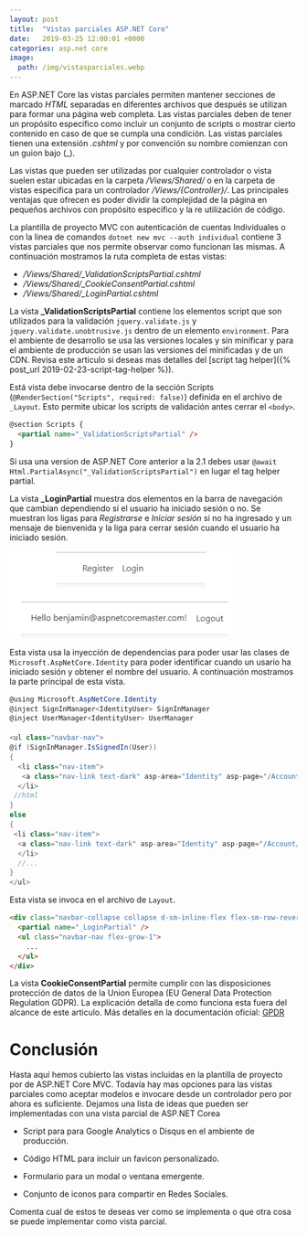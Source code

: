 ```yaml
---
layout: post
title:  "Vistas parciales ASP.NET Core"
date:   2019-03-25 12:00:01 +0000
categories: asp.net core
image:
  path: /img/vistasparciales.webp
---
```


En ASP.NET Core las vistas parciales permiten mantener secciones de marcado *HTML* separadas en diferentes archivos que después se utilizan para formar una página web completa. Las vistas parciales deben de tener un propósito especifico como incluir un conjunto de scripts o mostrar cierto contenido en caso de que se cumpla una condición. Las vistas parciales tienen una extensión _.cshtml_ y por convención su nombre comienzan con un guion bajo (_).

Las vistas que pueden ser utilizadas por cualquier controlador o vista suelen estar ubicadas en la carpeta */Views/Shared/* o en la carpeta de vistas especifica para un controlador */Views/{Controller}/*. Las principales ventajas que ofrecen es poder dividir la complejidad de la página en pequeños archivos con propósito especifico  y la re utilización de código.

La plantilla de  proyecto MVC con autenticación de cuentas Individuales o con la linea de comandos `dotnet new mvc --auth individual` contiene 3 vistas parciales que nos permite observar como funcionan las mismas. A continuación mostramos la ruta completa de estas vistas:

 * */Views/Shared/_ValidationScriptsPartial.cshtml*
 * */Views/Shared/_CookieConsentPartial.cshtml*
 * */Views/Shared/_LoginPartial.cshtml*

 La vista **_ValidationScriptsPartial** contiene los elementos script que son utilizados para la validación `jquery.validate.js` y `jquery.validate.unobtrusive.js` dentro de un elemento `environment`. Para  el ambiente de desarrollo se usa las versiones locales y sin minificar y para el ambiente de producción se usan las versiones del minificadas y de un CDN. Revisa este articulo si deseas mas detalles del [script tag helper]({% post_url 2019-02-23-script-tag-helper %}).

Está vista debe invocarse dentro de la sección Scripts (`@RenderSection("Scripts", required: false)`) definida en el archivo de `_Layout`. Esto permite ubicar los scripts de validación antes  cerrar el `<body>`.  

```html
@section Scripts {
  <partial name="_ValidationScriptsPartial" />
}
```

 Si usa una version de ASP.NET Core anterior a la 2.1 debes usar `@await Html.PartialAsync("_ValidationScriptsPartial")` en lugar el tag helper partial.

La vista **_LoginPartial** muestra dos elementos en la barra de navegación que cambian dependiendo si el usuario ha iniciado sesión o no. Se muestran los ligas para *Registrarse* e *Iniciar sesión* si no ha ingresado y un mensaje de bienvenida y la liga para cerrar sesión cuando el usuario ha iniciado sesión.

<img src="/img/vistasparciales.webp" loading="lazy"  alt="Visualización de la vista parcial _LoginPartial">

Esta vista usa la inyección de dependencias para poder usar las clases de `Microsoft.AspNetCore.Identity` para poder identificar cuando un usario ha iniciado sesión y obtener el nombre del usuario. A continuación mostramos la parte principal de esta vista.

```cs
@using Microsoft.AspNetCore.Identity
@inject SignInManager<IdentityUser> SignInManager
@inject UserManager<IdentityUser> UserManager

<ul class="navbar-nav">
@if (SignInManager.IsSignedIn(User))
{
  <li class="nav-item">
   <a class="nav-link text-dark" asp-area="Identity" asp-page="/Account/Manage/Index" title="Manage">Hello @User.Identity.Name!</a>
  </li>
 //html
}
else
{
 <li class="nav-item">
  <a class="nav-link text-dark" asp-area="Identity" asp-page="/Account/Register">Register<a>
  </li>
  //...
}
</ul>

```

Esta vista se invoca en el archivo de `Layout`.

```html
<div class="navbar-collapse collapse d-sm-inline-flex flex-sm-row-reverse">
  <partial name="_LoginPartial" />
  <ul class="navbar-nav flex-grow-1">
    ...                  
  </ul>
</div>
```

La vista **CookieConsentPartial** permite cumplir con las disposiciones protección de datos de la Union Europea (EU General Data Protection Regulation GDPR). La explicación detalla  de como funciona esta fuera del alcance de este articulo. Más detalles en la documentación oficial: [GPDR](https://docs.microsoft.com/es-mx/aspnet/core/security/gdpr?view=aspnetcore-2.2)

# Conclusión

Hasta aquí hemos cubierto las vistas incluidas en la plantilla de proyecto por de ASP.NET Core MVC. Todavía hay mas opciones para las vistas parciales como aceptar modelos e invocare desde un controlador pero por ahora es suficiente. Dejamos una lista de ideas que pueden ser implementadas con una vista parcial de ASP.NET Corea

* Script para para Google Analytics o Disqus en el ambiente de producción.

* Código HTML para incluir un favicon personalizado.

* Formulario para un modal o ventana emergente.

* Conjunto de iconos para compartir en Redes Sociales.

Comenta cual de estos te deseas ver como se implementa o que otra cosa se puede implementar como vista parcial.